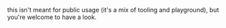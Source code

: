 this isn't meant for public usage (it's a mix of tooling and playground), but you're welcome to have a look.
